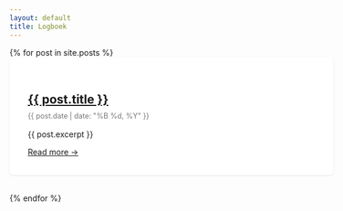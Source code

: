 ```yaml
---
layout: default
title: Logboek
---
```


<div class="post-cards-container">
  {% for post in site.posts %}
    <div class="post-card">
      <h2><a href="{{ post.url | relative_url }}">{{ post.title }}</a></h2>
      <p class="post-date">{{ post.date | date: "%B %d, %Y" }}</p>
      <p>{{ post.excerpt }}</p>
      <a href="{{ post.url }}">Read more →</a>
    </div>
  {% endfor %}
</div>

<style>
  .post-cards-container {
    max-width: 100%;
    margin: 0 auto;
    padding: 0;
  }

  .post-card {
    background-color: white;
    padding: 2rem;
    margin-bottom: 2rem;
    border-radius: 6px;
    box-shadow: 0 1px 3px rgba(0,0,0,0.1);
    width: 100%;
  }

  .post-date {
    color: #777;
    font-size: 0.9em;
    margin-top: -0.5rem;
    margin-bottom: 1rem;
  }
</style>
